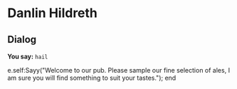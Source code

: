 # Danlin Hildreth
## Dialog

**You say:** `hail`



e.self:Sayy("Welcome to our pub. Please sample our fine selection of ales, I am sure you will find something to suit your tastes.");
end
